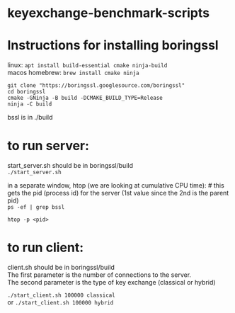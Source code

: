 # keyexchange-benchmark-scripts

**Instructions for installing boringssl**
===================================================
linux: `apt install build-essential cmake ninja-build` <br/>
macos homebrew: `brew install cmake ninja`

`git clone "https://boringssl.googlesource.com/boringssl"` <br/>
`cd boringssl` <br/>
`cmake -GNinja -B build -DCMAKE_BUILD_TYPE=Release` <br/>
`ninja -C build`

bssl is in ./build

**to run server:** <br/>
====================================================
start_server.sh should be in boringssl/build <br/>
`./start_server.sh`

in a separate window, htop (we are looking at cumulative CPU time):
\# this gets the pid (process id) for the server (1st value since the 2nd is the parent pid) <br/>
`ps -ef | grep bssl ` <br/>

`htop -p <pid>`

**to run client:** <br/>
====================================================
client.sh should be in boringssl/build <br/>
The first parameter is the number of connections to the server. <br/>
The second parameter is the type of key exchange (classical or hybrid) <br/>

`./start_client.sh 100000 classical` <br/>
or 
`./start_client.sh 100000 hybrid` <br/>




